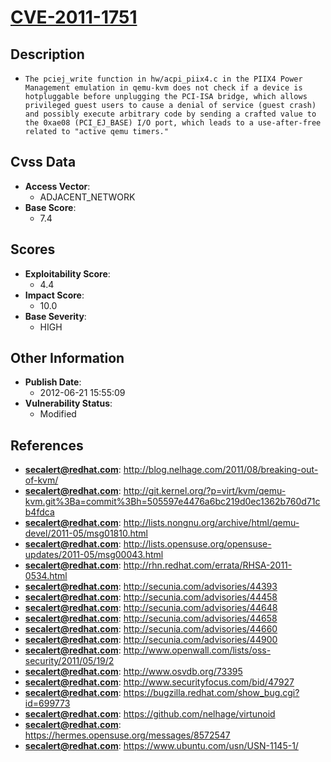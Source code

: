 
# [CVE-2011-1751](https://cve.mitre.org/cgi-bin/cvename.cgi?name=CVE-2011-1751)

## Description

- `The pciej_write function in hw/acpi_piix4.c in the PIIX4 Power Management emulation in qemu-kvm does not check if a device is hotpluggable before unplugging the PCI-ISA bridge, which allows privileged guest users to cause a denial of service (guest crash) and possibly execute arbitrary code by sending a crafted value to the 0xae08 (PCI_EJ_BASE) I/O port, which leads to a use-after-free related to "active qemu timers."`

## Cvss Data

- **Access Vector**:
  - ADJACENT_NETWORK
- **Base Score**:
  - 7.4

## Scores

- **Exploitability Score**:
  - 4.4
- **Impact Score**:
  - 10.0
- **Base Severity**:
  - HIGH

## Other Information

- **Publish Date**:
  - 2012-06-21 15:55:09
- **Vulnerability Status**:
  - Modified

## References

- **secalert@redhat.com**: http://blog.nelhage.com/2011/08/breaking-out-of-kvm/
- **secalert@redhat.com**: http://git.kernel.org/?p=virt/kvm/qemu-kvm.git%3Ba=commit%3Bh=505597e4476a6bc219d0ec1362b760d71cb4fdca
- **secalert@redhat.com**: http://lists.nongnu.org/archive/html/qemu-devel/2011-05/msg01810.html
- **secalert@redhat.com**: http://lists.opensuse.org/opensuse-updates/2011-05/msg00043.html
- **secalert@redhat.com**: http://rhn.redhat.com/errata/RHSA-2011-0534.html
- **secalert@redhat.com**: http://secunia.com/advisories/44393
- **secalert@redhat.com**: http://secunia.com/advisories/44458
- **secalert@redhat.com**: http://secunia.com/advisories/44648
- **secalert@redhat.com**: http://secunia.com/advisories/44658
- **secalert@redhat.com**: http://secunia.com/advisories/44660
- **secalert@redhat.com**: http://secunia.com/advisories/44900
- **secalert@redhat.com**: http://www.openwall.com/lists/oss-security/2011/05/19/2
- **secalert@redhat.com**: http://www.osvdb.org/73395
- **secalert@redhat.com**: http://www.securityfocus.com/bid/47927
- **secalert@redhat.com**: https://bugzilla.redhat.com/show_bug.cgi?id=699773
- **secalert@redhat.com**: https://github.com/nelhage/virtunoid
- **secalert@redhat.com**: https://hermes.opensuse.org/messages/8572547
- **secalert@redhat.com**: https://www.ubuntu.com/usn/USN-1145-1/
